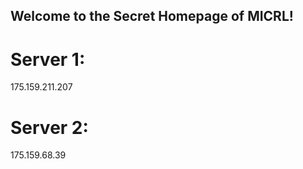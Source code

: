 ## Welcome to the Secret Homepage of MICRL!
# Server 1:
175.159.211.207
# Server 2:
175.159.68.39







